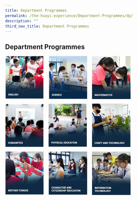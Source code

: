 ```yaml
---
title: Department Programmes
permalink: /the-huayi-experience/Department-Programmes/dp/
description: ""
third_nav_title: Department Programmes
---
```

## Department Programmes

<p><a href="https://www.ezhishi.net/CKPSebook2022/">
<img style="width:25%;margin-right:15px;" align=left  src="/images/photo1669655599.jpeg">
</a></p>
<p><a href="https://www.ezhishi.net/CKPSebook2022/">
<img style="width:25%;margin-right:15px;" align=left  src="/images/photo1669655639.jpeg">
</a></p>
<p><a href="https://www.ezhishi.net/CKPSebook2022/">
<img style="width:25%;margin-right:15px;" align=left  src="/images/photo1669655674.jpeg">
</a></p> <br clear=left>

<p><a href="https://www.ezhishi.net/CKPSebook2022/">
<img style="width:25%;margin-right:15px;" align=left  src="/images/photo1669655728.jpeg">
</a></p>
<p><a href="https://www.ezhishi.net/CKPSebook2022/">
<img style="width:25%;margin-right:15px;" align=left  src="/images/photo1669655737.jpeg">
</a></p>
<p><a href="https://www.ezhishi.net/CKPSebook2022/">
<img style="width:25%;margin-right:15px;" align=left  src="/images/photo1669655747.jpeg">
</a></p> <br clear=left>

<p><a href="https://www.ezhishi.net/CKPSebook2022/">
<img style="width:25%;margin-right:15px;" align=left  src="/images/photo1669655798.jpeg">
</a></p>
<p><a href="https://www.ezhishi.net/CKPSebook2022/">
<img style="width:25%;margin-right:15px;" align=left  src="/images/photo1669655807.jpeg">
</a></p>
<p><a href="https://www.ezhishi.net/CKPSebook2022/">
<img style="width:25%;margin-right:15px;" align=left  src="/images/photo1669655819.jpeg">
</a></p>